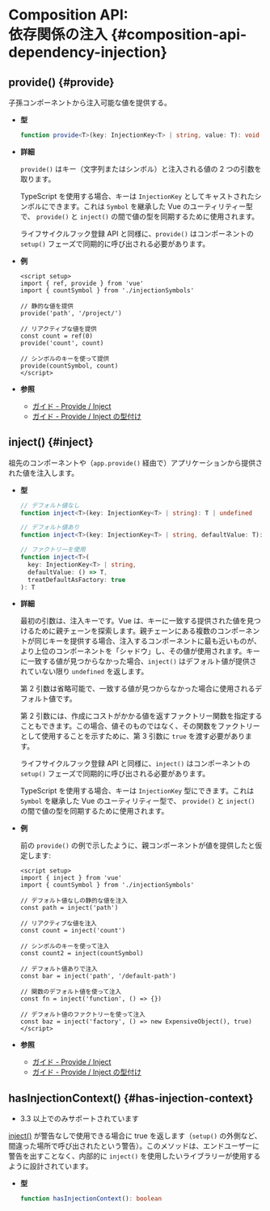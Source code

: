 # Composition API: <br>依存関係の注入 {#composition-api-dependency-injection}

## provide() {#provide}

子孫コンポーネントから注入可能な値を提供する。

- **型**

  ```ts
  function provide<T>(key: InjectionKey<T> | string, value: T): void
  ```

- **詳細**

  `provide()` はキー（文字列またはシンボル）と注入される値の 2 つの引数を取ります。

  TypeScript を使用する場合、キーは `InjectionKey` としてキャストされたシンボルにできます。これは `Symbol` を継承した Vue のユーティリティー型で、 `provide()` と `inject()` の間で値の型を同期するために使用されます。

  ライフサイクルフック登録 API と同様に、`provide()` はコンポーネントの `setup()` フェーズで同期的に呼び出される必要があります。

- **例**

  ```vue
  <script setup>
  import { ref, provide } from 'vue'
  import { countSymbol } from './injectionSymbols'

  // 静的な値を提供
  provide('path', '/project/')

  // リアクティブな値を提供
  const count = ref(0)
  provide('count', count)

  // シンボルのキーを使って提供
  provide(countSymbol, count)
  </script>
  ```

- **参照**
  - [ガイド - Provide / Inject](/guide/components/provide-inject)
  - [ガイド - Provide / Inject の型付け](/guide/typescript/composition-api#typing-provide-inject) <sup class="vt-badge ts" />

## inject() {#inject}

祖先のコンポーネントや（`app.provide()` 経由で）アプリケーションから提供された値を注入します。

- **型**

  ```ts
  // デフォルト値なし
  function inject<T>(key: InjectionKey<T> | string): T | undefined

  // デフォルト値あり
  function inject<T>(key: InjectionKey<T> | string, defaultValue: T): T

  // ファクトリーを使用
  function inject<T>(
    key: InjectionKey<T> | string,
    defaultValue: () => T,
    treatDefaultAsFactory: true
  ): T
  ```

- **詳細**

  最初の引数は、注入キーです。Vue は、キーに一致する提供された値を見つけるために親チェーンを探索します。親チェーンにある複数のコンポーネントが同じキーを提供する場合、注入するコンポーネントに最も近いものが、より上位のコンポーネントを「シャドウ」し、その値が使用されます。キーに一致する値が見つからなかった場合、`inject()` はデフォルト値が提供されていない限り `undefined` を返します。

  第 2 引数は省略可能で、一致する値が見つからなかった場合に使用されるデフォルト値です。

  第 2 引数には、作成にコストがかかる値を返すファクトリー関数を指定することもできます。この場合、値そのものではなく、その関数をファクトリーとして使用することを示すために、第 3 引数に `true` を渡す必要があります。

  ライフサイクルフック登録 API と同様に、`inject()` はコンポーネントの `setup()` フェーズで同期的に呼び出される必要があります。

  TypeScript を使用する場合、キーは `InjectionKey` 型にできます。これは `Symbol` を継承した Vue のユーティリティー型で、 `provide()` と `inject()` の間で値の型を同期するために使用されます。

- **例**

  前の `provide()` の例で示したように、親コンポーネントが値を提供したと仮定します:

  ```vue
  <script setup>
  import { inject } from 'vue'
  import { countSymbol } from './injectionSymbols'

  // デフォルト値なしの静的な値を注入
  const path = inject('path')

  // リアクティブな値を注入
  const count = inject('count')

  // シンボルのキーを使って注入
  const count2 = inject(countSymbol)

  // デフォルト値ありで注入
  const bar = inject('path', '/default-path')

  // 関数のデフォルト値を使って注入
  const fn = inject('function', () => {})

  // デフォルト値のファクトリーを使って注入
  const baz = inject('factory', () => new ExpensiveObject(), true)
  </script>
  ```

- **参照**
  - [ガイド - Provide / Inject](/guide/components/provide-inject)
  - [ガイド - Provide / Inject の型付け](/guide/typescript/composition-api#typing-provide-inject) <sup class="vt-badge ts" />

## hasInjectionContext() {#has-injection-context}

- 3.3 以上でのみサポートされています

[inject()](#inject) が警告なしで使用できる場合に true を返します（`setup()` の外側など、間違った場所で呼び出されたという警告）。このメソッドは、エンドユーザーに警告を出すことなく、内部的に `inject()` を使用したいライブラリーが使用するように設計されています。

- **型**

  ```ts
  function hasInjectionContext(): boolean
  ```
